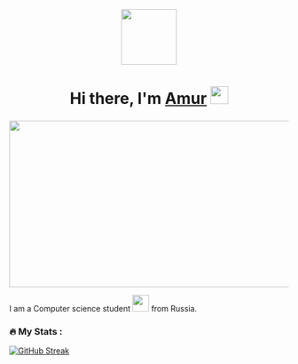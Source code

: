 <div id="header" align="center">
  <img src="https://media.giphy.com/media/M9gbBd9nbDrOTu1Mqx/giphy.gif" width="100"/>
</div>

<h1 align="center">Hi there, I'm <a href="https://vk.com/idamur00" target="_blank">Amur</a> 
<img src="https://github.com/blackcater/blackcater/raw/main/images/Hi.gif" height="32"/></h1>
<h3 align="center"></h3>

<div align="center">
  <img src="https://media.giphy.com/media/dWesBcTLavkZuG35MI/giphy.gif" width="600" height="300"/>
</div>

I am a Computer science student <img src="https://media.giphy.com/media/WUlplcMpOCEmTGBtBW/giphy.gif" width="30"> from Russia.

### :fire: My Stats :

[![GitHub Streak](https://github-readme-streak-stats.herokuapp.com?user=Amur312&theme=dark&locale=ru)](https://git.io/streak-stats)

